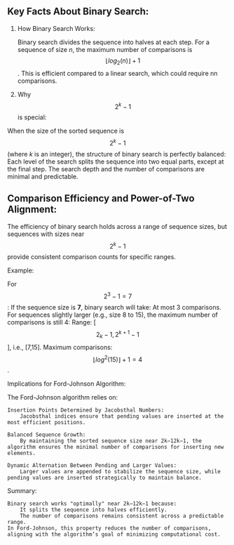 ## Key Facts About Binary Search:

1. How Binary Search Works:

	Binary search divides the sequence into halves at each step.
	For a sequence of size *n*, the maximum number of comparisons is $$⌊log⁡_{2}(n)⌋+1$$.
	This is efficient compared to a linear search, which could require nn comparisons.

2. Why $$2^{k}−1$$ is special:

When the size of the sorted sequence is $$2^{k}−1$$ (where *k* is an integer), the structure of binary search is perfectly balanced:
Each level of the search splits the sequence into two equal parts, except at the final step.
The search depth and the number of comparisons are minimal and predictable.

## Comparison Efficiency and Power-of-Two Alignment:

The efficiency of binary search holds across a range of sequence sizes, but sequences with sizes near $$2^{k}−1$$ provide consistent comparison counts for specific ranges.

Example:

For $$2^{3}−1=7$$:
	If the sequence size is **7**, binary search will take:
    	At most 3 comparisons.
	For sequences slightly larger (e.g., size 8 to 15), the maximum number of comparisons is still 4:
            Range: [$$2_{k}−1, 2^{k+1}−1$$], i.e., [7,15].
            Maximum comparisons: $$⌊log^{⁡2}(15)⌋+1=4$$.

Implications for Ford-Johnson Algorithm:

The Ford-Johnson algorithm relies on:

    Insertion Points Determined by Jacobsthal Numbers:
        Jacobsthal indices ensure that pending values are inserted at the most efficient positions.

    Balanced Sequence Growth:
        By maintaining the sorted sequence size near 2k−12k−1, the algorithm ensures the minimal number of comparisons for inserting new elements.

    Dynamic Alternation Between Pending and Larger Values:
        Larger values are appended to stabilize the sequence size, while pending values are inserted strategically to maintain balance.

Summary:

    Binary search works "optimally" near 2k−12k−1 because:
        It splits the sequence into halves efficiently.
        The number of comparisons remains consistent across a predictable range.
    In Ford-Johnson, this property reduces the number of comparisons, aligning with the algorithm’s goal of minimizing computational cost.